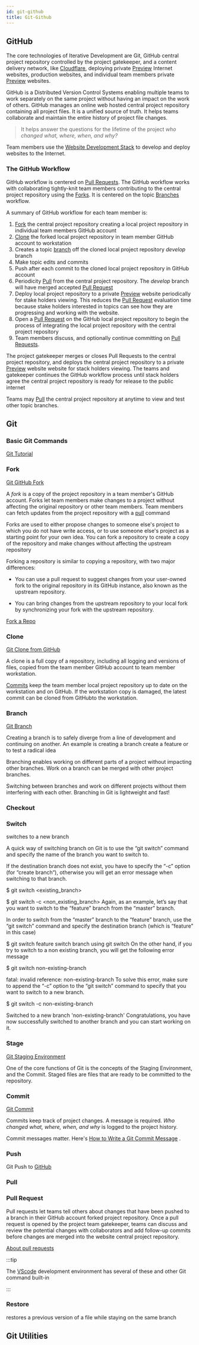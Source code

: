 ```yaml
---
id: git-github
title: Git-Github
---
```


## GitHub



The core technologies of Iterative Development are Git, GitHub central project repository controlled by the project gatekeeper, and a content delivery network, like [Cloudflare](#deploy/cloudflare), deploying private [Preview](deploy#preview) Internet websites, production websites, and individual team members private [Preview](deploy#preview) websites.

GitHub is a Distributed Version Control Systems enabling multiple teams to work separately on the same project without having an impact on the work of others. GitHub manages an online web hosted central project repository containing all project files. It is a unified source of truth. It helps teams collaborate and maintain the entire history of project file changes.

> It helps answer the questions for the lifetime of the project *who changed what, where, when, and why?* 

Team members use the [Website Development Stack](website-development-stack) to develop and deploy websites to the Internet.

### The GitHub Workflow

GitHub workflow is centered on [Pull Requests](#pull-request). The GitHub workflow works with collaborating tightly-knit team members contributing to the central project repository using the [Forks](#fork). It is centered on the topic [Branches](#branch) workflow.

A summary of GitHub workflow for each team member is:

1. [Fork](#fork) the central project repository creating a local project repository in individual team members GitHub account
2. [Clone](#clone) the forked local project repository in team member GitHub account to workstation
1. Creates a topic [branch](#branch) off the cloned local project repository *develop* branch
1. Make topic edits and commits 
2. Push after each commit to the cloned local project repository in GitHub account
3. Periodicity [Pull](#pull) from the central project repository. The *develop* branch will have merged accepted [Pull Request](#pull-request)
3. Deploy local project repository to a private [Preview](deploy#preview) website periodically for stake holders viewing. This reduces the [Pull Request](#pull-request) evaluation time because stake holders interested in topics can see how they are progressing and working with the website.
4. Open a [Pull Request](#pull-request) on the GitHub local project repository to begin the  process of integrating the local project repository with the central project repository  
1. Team members discuss, and optionally continue committing on [Pull Requests](#pull-request).

The project gatekeeper merges or closes Pull Requests to the central project repository, and deploys the central project repository to a private [Preview](deploy#preview) website website for stack holders viewing. The teams and gatekeeper continues the GitHub workflow process until stack holders agree the central project repository is ready for release to the public internet 

Teams may [Pull](#pull) the central project repository at anytime to view and test other topic branches.

## Git

### Basic Git Commands

[Git Tutorial](https://www.w3schools.com/git/default.asp?remote=github)

### Fork

[Git GitHub Fork](https://www.w3schools.com/git/git_remote_fork.asp?remote=github)

A *fork* is a copy of the project repository in a team member's GitHub account. Forks let team members make changes to a project without affecting the original repository or other team members. Team members can fetch updates from the project repository with a [pull](#pull) command

 Forks are used to either propose changes to someone else's project to which you do not have write access, or to use someone else's project as a starting point for your own idea. You can fork a repository to create a copy of the repository and make changes without affecting the upstream repository

Forking a repository is similar to copying a repository, with two major differences:

- You can use a pull request to suggest changes from your user-owned fork to the original repository in its GitHub instance, also known as the upstream repository.

- You can bring changes from the upstream repository to your local fork by synchronizing your fork with the upstream repository.

[Fork a Repo](https://docs.github.com/en/enterprise-server@3.4/get-started/quickstart/fork-a-repo)

### Clone

[Git Clone from GitHub](https://www.w3schools.com/git/git_clone.asp?remote=github)

A clone is a full copy of a repository, including all logging and versions of files, copied from the team member GitHub account to team member workstation.

[Commits](#commits) keep the team member local project repository up to date on the workstation and on GitHub. If the workstation copy is damaged, the latest commit can be cloned from GitHubto the workstation.

### Branch

[Git Branch](https://www.w3schools.com/git/git_branch.asp?remote=github)

Creating a branch is to safely diverge from a line of development and continuing on another. An example is creating a branch create a feature or to test a radical idea

Branching enables working on different parts of a project without impacting other branches. Work on a branch can be merged with other project branches. 

Switching between branches and work on different projects without them interfering with each other. Branching in Git is lightweight and fast!

### Checkout

### Switch 

switches to a new branch

A quick way of switching branch on Git is to use the “git switch” command and specify the name of the branch you want to switch to.

If the destination branch does not exist, you have to specify the “-c” option (for “create branch“), otherwise you will get an error message when switching to that branch.

$ git switch <existing_branch>

$ git switch -c <non_existing_branch>
Again, as an example, let’s say that you want to switch to the “feature” branch from the “master” branch.

In order to switch from the “master” branch to the “feature” branch, use the “git switch” command and specify the destination branch (which is “feature” in this case)

$ git switch feature
switch branch using git switch
On the other hand, if you try to switch to a non existing branch, you will get the following error message

$ git switch non-existing-branch

fatal: invalid reference: non-existing-branch
To solve this error, make sure to append the “-c” option to the “git switch” command to specify that you want to switch to a new branch.

$ git switch -c non-existing-branch

Switched to a new branch 'non-existing-branch'
Congratulations, you have now successfully switched to another branch and you can start working on it.


### Stage

[Git Staging Environment](https://www.w3schools.com/git/git_staging_environment.asp?remote=github)

One of the core functions of Git is the concepts of the Staging Environment, and the Commit. Staged files are files that are ready to be committed to the repository.

### Commit

[Git Commit](https://www.w3schools.com/git/git_commit.asp?remote=github)

Commits keep track of project changes. A message is required. *Who changed what, where, when, and why* is logged to the project history.

Commit messages matter. Here's [How to Write a Git Commit Message](file:///Users/johntelford/Documents/EagleFiler/Files/How%20to%20Write%20a%20Git%20Commit%20Message.webarchive)
.

### Push

Git Push to [GitHub](https://www.w3schools.com/git/git_push_to_remote.asp?remote=github)



### Pull

### Pull Request

Pull requests let teams tell others about changes that have been pushed to a branch in their GitHub account forked project repository. Once a pull request is opened by the project team gatekeeper, teams can discuss and review the potential changes with collaborators and add follow-up commits before changes are merged into the website central project repository.

[About pull requests](https://docs.github.com/en/pull-requests/collaborating-with-pull-requests/proposing-changes-to-your-work-with-pull-requests/about-pull-requests)



:::tip

The [VScode](#vscode) development environment has several of these and other Git command built-in 

:::

### Restore

restores a previous version of a file while staying on the same branch

## Git Utilities